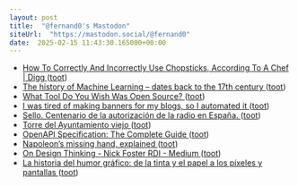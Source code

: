 ```yaml
---
layout: post
title:  "@fernand0's Mastodon"
siteUrl:  "https://mastodon.social/@fernand0"
date:  2025-02-15 11:43:30.165000+00:00
---
```

*  [How To Correctly And Incorrectly Use Chopsticks, According To A Chef \| Digg ](https://digg.com/food/link/how-to-use-chopsticks-SKKgpEehs) ([toot](https://mastodon.social/@fernand0/114007723878793189))
*  [The history of Machine Learning – dates back to the 17th century ](https://dataconomy.com/2022/04/the-history-of-machine-learnin) ([toot](https://mastodon.social/@fernand0/114007468639806588))
*  [What Tool Do You Wish Was Open Source? ](https://dev.to/medusajs/what-tool-do-you-wish-was-open-source-i6) ([toot](https://mastodon.social/@fernand0/114007102593172955))
*  [I was tired of making banners for my blogs, so I automated it ](https://dev.to/dhravya/i-was-tired-of-making-banners-for-my-blogs-so-i-automated-it-5hn) ([toot](https://mastodon.social/@fernand0/114005576665557343))
*  [Sello. Centenario de la autorización de la radio en España. ](https://avecesunafoto.wordpress.com/2025/02/13/sello-centenario-de-la-autorizacion-de-la-radio-en-espana-2) ([toot](https://mastodon.social/@fernand0/114003726881742776))
*  [Torre del Ayuntamiento viejo ](https://www.flickr.com/photos/fernand0/54315269672) ([toot](https://mastodon.social/@fernand0/114003625040854380))
*  [OpenAPI Specification: The Complete Guide ](https://dev.to/nathan20/openapi-specification-the-complete-guide-3d) ([toot](https://mastodon.social/@fernand0/114003570107230141))
*  [Napoleon’s missing hand, explained ](https://www.vox.com/2020/12/18/22189148/napoleons-missing-hand-explaine) ([toot](https://mastodon.social/@fernand0/114003366519905245))
*  [On Design Thinking - Nick Foster RDI - Medium ](https://medium.com/@fosta/on-design-thinking-8426ecf328b) ([toot](https://mastodon.social/@fernand0/114003269550663041))
*  [La historia del humor gráfico: de la tinta y el papel a los píxeles y pantallas ](https://www.rtve.es/rtve/20250130/master-historia-humor-grafico-vinetas-memes/16421347.shtm) ([toot](https://mastodon.social/@fernand0/114002964968285277))
